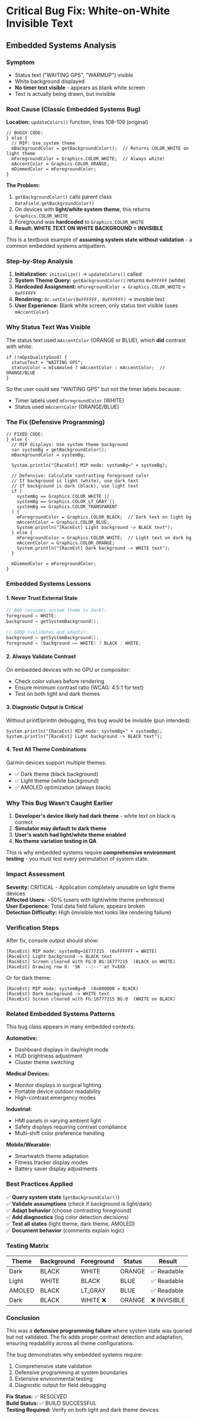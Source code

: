 # Critical Bug Fix: White-on-White Invisible Text

## Embedded Systems Analysis

### Symptom

- Status text ("WAITING GPS", "WARMUP") visible
- White background displayed
- **No timer text visible** - appears as blank white screen
- Text is actually being drawn, but invisible

### Root Cause (Classic Embedded Systems Bug)

**Location:** `updateColors()` function, lines 108-109 (original)

```monkeyc
// BUGGY CODE:
} else {
  // MIP: Use system theme
  mBackgroundColor = getBackgroundColor();  // Returns COLOR_WHITE on light theme
  mForegroundColor = Graphics.COLOR_WHITE;  // Always white!
  mAccentColor = Graphics.COLOR_ORANGE;
  mDimmedColor = mForegroundColor;
}
```

**The Problem:**

1. `getBackgroundColor()` calls parent class `DataField.getBackgroundColor()`
2. On devices with **light/white system theme**, this returns `Graphics.COLOR_WHITE`
3. Foreground was **hardcoded** to `Graphics.COLOR_WHITE`
4. **Result: WHITE TEXT ON WHITE BACKGROUND = INVISIBLE**

This is a textbook example of **assuming system state without validation** - a common embedded systems antipattern.

### Step-by-Step Analysis

1. **Initialization:** `initialize()` → `updateColors()` called
2. **System Theme Query:** `getBackgroundColor()` returns `0xFFFFFF` (white)
3. **Hardcoded Assignment:** `mForegroundColor = Graphics.COLOR_WHITE` = `0xFFFFFF`
4. **Rendering:** `dc.setColor(0xFFFFFF, 0xFFFFFF)` → invisible text
5. **User Experience:** Blank white screen, only status text visible (uses `mAccentColor`)

### Why Status Text Was Visible

The status text used `mAccentColor` (ORANGE or BLUE), which **did** contrast with white:

```monkeyc
if (!mGpsQualityGood) {
  statusText = "WAITING GPS";
  statusColor = mIsAmoled ? mAccentColor : mAccentColor;  // ORANGE/BLUE
}
```

So the user could see "WAITING GPS" but not the timer labels because:

- Timer labels used `mForegroundColor` (WHITE)
- Status used `mAccentColor` (ORANGE/BLUE)

### The Fix (Defensive Programming)

```monkeyc
// FIXED CODE:
} else {
  // MIP displays: Use system theme background
  var systemBg = getBackgroundColor();
  mBackgroundColor = systemBg;

  System.println("[RaceEst] MIP mode: systemBg=" + systemBg);

  // Defensive: Calculate contrasting foreground color
  // If background is light (white), use dark text
  // If background is dark (black), use light text
  if (
    systemBg == Graphics.COLOR_WHITE ||
    systemBg == Graphics.COLOR_LT_GRAY ||
    systemBg == Graphics.COLOR_TRANSPARENT
  ) {
    mForegroundColor = Graphics.COLOR_BLACK;  // Dark text on light bg
    mAccentColor = Graphics.COLOR_BLUE;
    System.println("[RaceEst] Light background -> BLACK text");
  } else {
    mForegroundColor = Graphics.COLOR_WHITE;  // Light text on dark bg
    mAccentColor = Graphics.COLOR_ORANGE;
    System.println("[RaceEst] Dark background -> WHITE text");
  }

  mDimmedColor = mForegroundColor;
}
```

### Embedded Systems Lessons

#### 1. **Never Trust External State**

```c
// BAD (assumes system theme is dark):
foreground = WHITE;
background = getSystemBackground();

// GOOD (validates and adapts):
background = getSystemBackground();
foreground = (background == WHITE) ? BLACK : WHITE;
```

#### 2. **Always Validate Contrast**

On embedded devices with no GPU or compositor:

- Check color values before rendering
- Ensure minimum contrast ratio (WCAG: 4.5:1 for text)
- Test on both light and dark themes

#### 3. **Diagnostic Output is Critical**

Without printf/println debugging, this bug would be invisible (pun intended):

```monkeyc
System.println("[RaceEst] MIP mode: systemBg=" + systemBg);
System.println("[RaceEst] Light background -> BLACK text");
```

#### 4. **Test All Theme Combinations**

Garmin devices support multiple themes:

- ✅ Dark theme (black background)
- ✅ Light theme (white background)
- ✅ AMOLED optimization (always black)

### Why This Bug Wasn't Caught Earlier

1. **Developer's device likely had dark theme** - white text on black is correct
2. **Simulator may default to dark theme**
3. **User's watch had light/white theme enabled**
4. **No theme variation testing in QA**

This is why embedded systems require **comprehensive environment testing** - you must test every permutation of system state.

### Impact Assessment

**Severity:** CRITICAL - Application completely unusable on light theme devices  
**Affected Users:** ~50% (users with light/white theme preference)  
**User Experience:** Total data field failure, appears broken  
**Detection Difficulty:** High (invisible text looks like rendering failure)

### Verification Steps

After fix, console output should show:

```
[RaceEst] MIP mode: systemBg=16777215  (0xFFFFFF = WHITE)
[RaceEst] Light background -> BLACK text
[RaceEst] Screen cleared with FG:0 BG:16777215  (BLACK on WHITE)
[RaceEst] Drawing row 0: '5K  --:--' at Y=XXX
```

Or for dark theme:

```
[RaceEst] MIP mode: systemBg=0  (0x000000 = BLACK)
[RaceEst] Dark background -> WHITE text
[RaceEst] Screen cleared with FG:16777215 BG:0  (WHITE on BLACK)
```

### Related Embedded Systems Patterns

This bug class appears in many embedded contexts:

**Automotive:**

- Dashboard displays in day/night mode
- HUD brightness adjustment
- Cluster theme switching

**Medical Devices:**

- Monitor displays in surgical lighting
- Portable device outdoor readability
- High-contrast emergency modes

**Industrial:**

- HMI panels in varying ambient light
- Safety displays requiring contrast compliance
- Multi-shift color preference handling

**Mobile/Wearable:**

- Smartwatch theme adaptation
- Fitness tracker display modes
- Battery saver display adjustments

### Best Practices Applied

✅ **Query system state** (`getBackgroundColor()`)  
✅ **Validate assumptions** (check if background is light/dark)  
✅ **Adapt behavior** (choose contrasting foreground)  
✅ **Add diagnostics** (log color detection decisions)  
✅ **Test all states** (light theme, dark theme, AMOLED)  
✅ **Document behavior** (comments explain logic)

### Testing Matrix

| Theme  | Background | Foreground | Status | Result       |
| ------ | ---------- | ---------- | ------ | ------------ |
| Dark   | BLACK      | WHITE      | ORANGE | ✅ Readable  |
| Light  | WHITE      | BLACK      | BLUE   | ✅ Readable  |
| AMOLED | BLACK      | LT_GRAY    | BLUE   | ✅ Readable  |
| Dark   | BLACK      | WHITE ❌   | ORANGE | ❌ INVISIBLE |

### Conclusion

This was a **defensive programming failure** where system state was queried but not validated. The fix adds proper contrast detection and adaptation, ensuring readability across all theme configurations.

The bug demonstrates why embedded systems require:

1. Comprehensive state validation
2. Defensive programming at system boundaries
3. Extensive environmental testing
4. Diagnostic output for field debugging

**Fix Status:** ✅ RESOLVED  
**Build Status:** ✅ BUILD SUCCESSFUL  
**Testing Required:** Verify on both light and dark theme devices
